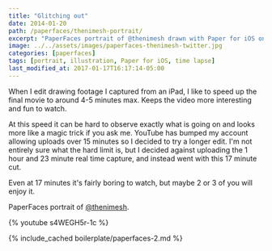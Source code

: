 ```yaml
---
title: "Glitching out"
date: 2014-01-20
path: /paperfaces/thenimesh-portrait/
excerpt: "PaperFaces portrait of @thenimesh drawn with Paper for iOS on an iPad."
image: ../../assets/images/paperfaces-thenimesh-twitter.jpg
categories: [paperfaces]
tags: [portrait, illustration, Paper for iOS, time lapse]
last_modified_at: 2017-01-17T16:17:14-05:00
---
```


When I edit drawing footage I captured from an iPad, I like to speed up the final movie to around 4-5 minutes max. Keeps the video more interesting and fun to watch.

At this speed it can be hard to observe exactly what is going on and looks more like a magic trick if you ask me. YouTube has bumped my account allowing uploads over 15 minutes so I decided to try a longer edit. I'm not entirely sure what the hard limit is, but I decided against uploading the 1 hour and 23 minute real time capture, and instead went with this 17 minute cut.

Even at 17 minutes it's fairly boring to watch, but maybe 2 or 3 of you will enjoy it.

PaperFaces portrait of [@thenimesh](https://twitter.com/thenimesh).

{% youtube s4WEGH5r-1c %}

{% include_cached boilerplate/paperfaces-2.md %}
